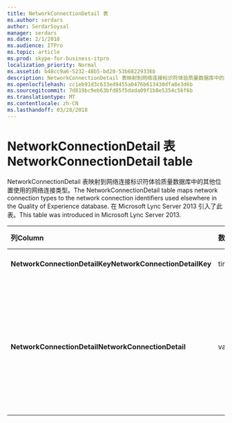 ```yaml
---
title: NetworkConnectionDetail 表
ms.author: serdars
author: SerdarSoysal
manager: serdars
ms.date: 2/1/2018
ms.audience: ITPro
ms.topic: article
ms.prod: skype-for-business-itpro
localization_priority: Normal
ms.assetid: b48cc9a6-5232-48b5-bd20-53b68229336b
description: NetworkConnectionDetail 表映射到网络连接标识符体验质量数据库中的其他位置使用的网络连接类型。 在 Microsoft Lync Server 2013 引入了此表。
ms.openlocfilehash: cc1eb91d3c633ed9455a0476b613430dfa8e3d6b
ms.sourcegitcommit: 7d819bc9eb63bfd85f5dada09f1b8e5354c56f6b
ms.translationtype: MT
ms.contentlocale: zh-CN
ms.lasthandoff: 03/28/2018
---
```

# <a name="networkconnectiondetail-table"></a><span data-ttu-id="033ac-104">NetworkConnectionDetail 表</span><span class="sxs-lookup"><span data-stu-id="033ac-104">NetworkConnectionDetail table</span></span>
 
<span data-ttu-id="033ac-105">NetworkConnectionDetail 表映射到网络连接标识符体验质量数据库中的其他位置使用的网络连接类型。</span><span class="sxs-lookup"><span data-stu-id="033ac-105">The NetworkConnectionDetail table maps network connection types to the network connection identifiers used elsewhere in the Quality of Experience database.</span></span> <span data-ttu-id="033ac-106">在 Microsoft Lync Server 2013 引入了此表。</span><span class="sxs-lookup"><span data-stu-id="033ac-106">This table was introduced in Microsoft Lync Server 2013.</span></span>
  
|<span data-ttu-id="033ac-107">**列**</span><span class="sxs-lookup"><span data-stu-id="033ac-107">**Column**</span></span>|<span data-ttu-id="033ac-108">**数据类型**</span><span class="sxs-lookup"><span data-stu-id="033ac-108">**Data Type**</span></span>|<span data-ttu-id="033ac-109">**键/索引**</span><span class="sxs-lookup"><span data-stu-id="033ac-109">**Key/Index**</span></span>|<span data-ttu-id="033ac-110">**详细信息**</span><span class="sxs-lookup"><span data-stu-id="033ac-110">**Details**</span></span>|
|:-----|:-----|:-----|:-----|
|<span data-ttu-id="033ac-111">**NetworkConnectionDetailKey**</span><span class="sxs-lookup"><span data-stu-id="033ac-111">**NetworkConnectionDetailKey**</span></span> <br/> |<span data-ttu-id="033ac-112">tinyint</span><span class="sxs-lookup"><span data-stu-id="033ac-112">tinyint</span></span>  <br/> |<span data-ttu-id="033ac-113">Primary</span><span class="sxs-lookup"><span data-stu-id="033ac-113">Primary</span></span>  <br/> |<span data-ttu-id="033ac-114">网络连接类型的唯一标识符。</span><span class="sxs-lookup"><span data-stu-id="033ac-114">Unique identifier for the network connection type.</span></span>  <br/> |
|<span data-ttu-id="033ac-115">**NetworkConnectionDetail**</span><span class="sxs-lookup"><span data-stu-id="033ac-115">**NetworkConnectionDetail**</span></span> <br/> |<span data-ttu-id="033ac-116">varchar(256)</span><span class="sxs-lookup"><span data-stu-id="033ac-116">varchar(256)</span></span>  <br/> |<span data-ttu-id="033ac-117">唯一</span><span class="sxs-lookup"><span data-stu-id="033ac-117">Unique</span></span>  <br/> |<span data-ttu-id="033ac-118">对应于 NetworkConnectionDetailKey 的网络连接类型。</span><span class="sxs-lookup"><span data-stu-id="033ac-118">Network connection type that corresponds to the NetworkConnectionDetailKey.</span></span> <span data-ttu-id="033ac-119">允许的值包括：</span><span class="sxs-lookup"><span data-stu-id="033ac-119">Allowed values are:</span></span>  <br/> <span data-ttu-id="033ac-120">0--有线</span><span class="sxs-lookup"><span data-stu-id="033ac-120">0 -- Wired</span></span>  <br/> <span data-ttu-id="033ac-121">1-WiFi</span><span class="sxs-lookup"><span data-stu-id="033ac-121">1 -- WiFi</span></span>  <br/> <span data-ttu-id="033ac-122">2-以太网</span><span class="sxs-lookup"><span data-stu-id="033ac-122">2 -- Ethernet</span></span>  <br/> <span data-ttu-id="033ac-123">3-MobileBB</span><span class="sxs-lookup"><span data-stu-id="033ac-123">3 -- MobileBB</span></span>  <br/> <span data-ttu-id="033ac-124">4-其他</span><span class="sxs-lookup"><span data-stu-id="033ac-124">4 -- Other</span></span>  <br/> <span data-ttu-id="033ac-125">5 — 隧道</span><span class="sxs-lookup"><span data-stu-id="033ac-125">5 -- Tunnel</span></span>  <br/> |
   

